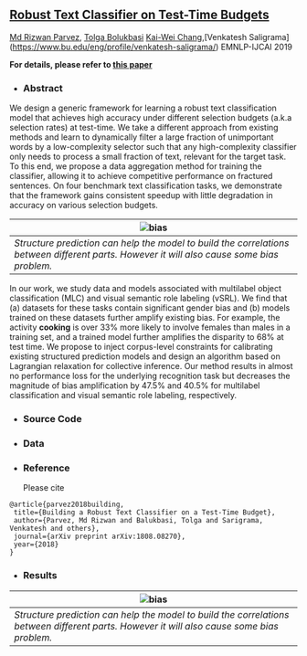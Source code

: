 
## [Robust Text Classifier on Test-Time Budgets](https://arxiv.org/abs/1707.09457) ##
[Md Rizwan Parvez](https://sites.google.com/site/parvezmdrizwan/), [Tolga Bolukbasi](http://people.bu.edu/tolgab/) [Kai-Wei Chang](http://www.cs.ucla.edu/~kc2wc/),[Venkatesh Saligrama] (https://www.bu.edu/eng/profile/venkatesh-saligrama/) EMNLP-IJCAI 2019


**For details, please refer to [this paper]()**


- ### Abstract

We design a generic framework for learning a robust text classification model that achieves high accuracy under different selection budgets  (a.k.a selection rates) at test-time. We take a different approach from existing methods and learn to dynamically filter a large fraction of unimportant words by a low-complexity selector such that any high-complexity classifier only needs to process a small fraction of text, relevant for the target task. To this end, we propose a data aggregation method for training the classifier, allowing it to achieve competitive performance on fractured sentences. On four
benchmark text classification tasks, we demonstrate that the framework gains consistent speedup with little degradation in accuracy on various selection budgets.

| ![bias](img/bias_teaser.png)             |
| ---------------------------------------- |
| *Structure prediction can help the model to build the correlations between different parts. However it will also cause some bias problem.* |

In our work, we study data and models associated with multilabel object classification (MLC) and visual semantic role labeling (vSRL). We find that (a) datasets for these tasks contain significant gender bias and (b) models trained on these datasets further amplify existing bias. For example, the activity **cooking** is over 33% more likely to involve females than males in a training set, and a trained model further amplifies the disparity to 68% at test time. We propose to inject corpus-level constraints for calibrating existing structured prediction models and design an algorithm based on Lagrangian relaxation for collective inference. Our method results in almost no performance loss for the underlying recognition task but decreases the magnitude of bias amplification by 47.5% and 40.5% for multilabel classification and visual semantic role labeling, respectively.


- ### Source Code



- ### Data

- ### Reference
  Please cite

 ```
 @article{parvez2018building,
  title={Building a Robust Text Classifier on a Test-Time Budget},
  author={Parvez, Md Rizwan and Balukbasi, Tolga and Sarigrama, Venkatesh and others},
  journal={arXiv preprint arXiv:1808.08270},
  year={2018}
}
 ```
 
 

- ### Results
| ![bias](img/bias_teaser.png)             |
| ---------------------------------------- |
| *Structure prediction can help the model to build the correlations between different parts. However it will also cause some bias problem.* |

  

